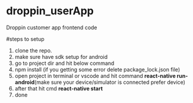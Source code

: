 # droppin_userApp
Droppin customer app frontend code

#steps to setup

1) clone the repo.
2) make sure have sdk setup for android
3) go to project dir and hit below command
4) npm install (if you getting some error delete package_lock.json file)
5) open project in terminal or vscode and hit command **react-native run-android**(make sure your device/simulator is connected prefer device)
6) after that hit cmd **react-native start**
7) done
